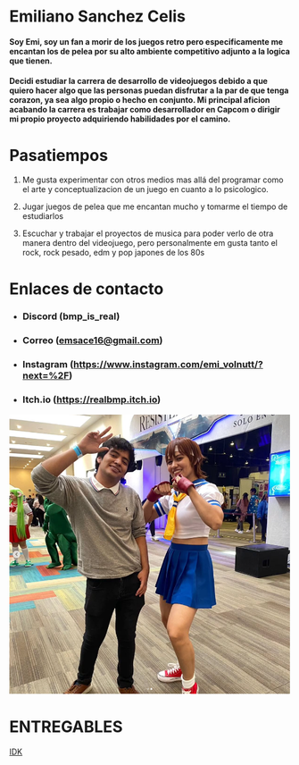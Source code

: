 # Emiliano Sanchez Celis

#### Soy Emi, soy un fan a morir de los juegos retro pero especificamente me encantan los de pelea por su alto ambiente competitivo adjunto a la logica que tienen.

#### Decidi estudiar la carrera de desarrollo de videojuegos debido a que quiero hacer algo que las personas puedan disfrutar a la par de que tenga corazon, ya sea algo propio o hecho en conjunto. Mi principal aficion acabando la carrera es trabajar como desarrollador en Capcom o dirigir mi propio proyecto adquiriendo habilidades por el camino.

# Pasatiempos

1. Me gusta experimentar con otros medios mas allá del programar como el arte y conceptualizacion de un juego en cuanto a lo psicologico.

1. Jugar juegos de pelea que me encantan mucho y tomarme el tiempo de estudiarlos

1. Escuchar y trabajar el proyectos de musica para poder verlo de otra manera dentro del videojuego, pero personalmente em gusta tanto el rock, rock pesado, edm y pop japones de los 80s

# Enlaces de contacto

- ### Discord (bmp_is_real)
- ### Correo (emsace16@gmail.com)
- ### Instagram (https://www.instagram.com/emi_volnutt/?next=%2F)
- ### Itch.io (https://realbmp.itch.io)

![Emi](ASSETS/Emi_Photo.PNG)

# ENTREGABLES 

[IDK](mds/apuntes.md)
